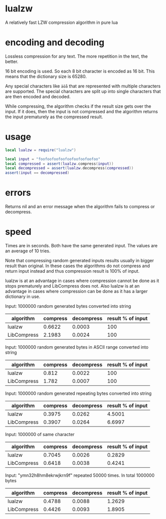 # lualzw
A relatively fast LZW compression algorithm in pure lua

# encoding and decoding
Lossless compression for any text. The more repetition in the text, the better.

16 bit encoding is used. So each 8 bit character is encoded as 16 bit.
This means that the dictionary size is 65280.

Any special characters like `äöå` that are represented with multiple characters are supported. The special characters are split up into single characters that are then encoded and decoded. 

While compressing, the algorithm checks if the result size gets over the input. If it does, then the input is not compressed and the algorithm returns the input prematurely as the compressed result.

# usage
```lua
local lualzw = require("lualzw")

local input = "foofoofoofoofoofoofoofoofoo"
local compressed = assert(lualzw.compress(input))
local decompressed = assert(lualzw.decompress(compressed))
assert(input == decompressed)
```

# errors
Returns nil and an error message when the algorithm fails to compress or decompress.

# speed
Times are in seconds.
Both have the same generated input.
The values are an average of 10 tries.

Note that compressing random generated inputs results usually in bigger result than original. In these cases the algorithms do not compress and return input instead and thus compression result is 100% of input.

lualzw is at an advantage in cases where compression cannot be done as it stops prematurely and LibCompress does not.
Also lualzw is at an advantage in cases where compression can be done as it has a larger dictionary in use.

Input: 1000000 random generated bytes converted into string

algorithm|compress|decompress|result % of input
---------|--------|----------|-------------
lualzw|0.6622|0.0003|100
LibCompress|2.1983|0.0024|100

Input: 1000000 random generated bytes in ASCII range converted into string

algorithm|compress|decompress|result % of input
---------|--------|----------|-------------
lualzw|0.812|0.0022|100
LibCompress|1.782|0.0007|100

Input: 1000000 random generated repeating bytes converted into string

algorithm|compress|decompress|result % of input
---------|--------|----------|-------------
lualzw|0.3975|0.0262|4.5001
LibCompress|0.3907|0.0264|6.6997

Input: 1000000 of same character

algorithm|compress|decompress|result % of input
---------|--------|----------|-------------
lualzw|0.7045|0.0026|0.2829
LibCompress|0.6418|0.0038|0.4241

Input: "ymn32h8hm8ekrwjkrn9f" repeated 50000 times. In total 1000000 bytes

algorithm|compress|decompress|result % of input
---------|--------|----------|-------------
lualzw|0.4788|0.0088|1.2629
LibCompress|0.4426|0.0093|1.8905
